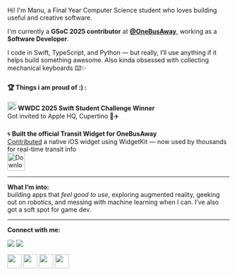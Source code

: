 

Hi! I'm Manu, a Final Year Computer Science student who loves building useful and creative software.

I'm currently a **GSoC 2025 contributor** at [**@OneBusAway**](https://github.com/OneBusAway), working as a **Software Developer**.

I code in Swift, TypeScript, and Python — but really, I’ll use anything if it helps build something awesome.
Also kinda obsessed with collecting mechanical keyboards ⌨️✨

#### 🏆 Things i am proud of :) :

<div align="left">
  <img  color="white" src="https://upload.wikimedia.org/wikipedia/commons/1/1b/Apple_logo_grey.svg" height="20" /> 
  <strong>WWDC 2025 Swift Student Challenge Winner</strong>  
  <br/> Got invited to Apple HQ, Cupertino 🍎✈️
</div>
<br/>
<div align="left">
🌀  <strong>Built the official Transit Widget for OneBusAway</strong>  
  <br/> <a href="https://github.com/OneBusAway/onebusaway-ios/pull/753">Contributed</a> a native iOS widget using WidgetKit — now used by thousands for real-time transit info
  <br/>
  <a href="https://apps.apple.com/in/app/onebusaway/id329380089" target="_blank">
    <img src="https://developer.apple.com/assets/elements/badges/download-on-the-app-store.svg" alt="Download on the App Store" height="40"/>
  </a>
</div>

---

**What I’m into:**  
building apps that *feel good to use*, exploring augmented reality, geeking out on robotics, and messing with machine learning when I can. I’ve also got a soft spot for game dev.

---

<div align="left">
  <p><b>Connect with me:</b></p>
  <p>
    <a href="https://github.com/manu-r12"><img src="https://img.shields.io/github/followers/manu-r12?logo=github&style=for-the-badge" /></a>
    <a href="https://x.com/Manu41844334"><img src="https://img.shields.io/twitter/follow/Manu41844334?logo=twitter&style=for-the-badge" /></a>
  </p>
  <p>
    <a href="https://linkedin.com/in/manu-r-b08125219"><img src="https://raw.githubusercontent.com/danielcranney/readme-generator/main/public/icons/socials/linkedin.svg" width="32" /></a>
    <a href="https://medium.com/@manurajbhar12"><img src="https://raw.githubusercontent.com/danielcranney/readme-generator/main/public/icons/socials/medium.svg" width="32" /></a>
    <a href="https://github.com/manu-r12"><img src="https://raw.githubusercontent.com/danielcranney/readme-generator/main/public/icons/socials/github.svg" width="32" /></a>
    <a href="https://x.com/Manu41844334"><img src="https://raw.githubusercontent.com/danielcranney/readme-generator/main/public/icons/socials/twitter.svg" width="32" /></a>
  </p>
</div>
